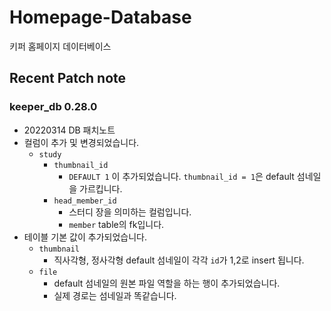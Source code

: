 

# Homepage-Database

키퍼 홈페이지 데이터베이스

## Recent Patch note
### keeper_db 0.28.0
- 20220314 DB 패치노트
- 컬럼이 추가 및 변경되었습니다.
    - `study`
        - `thumbnail_id`
            - `DEFAULT 1` 이 추가되었습니다. `thumbnail_id = 1`은 default 섬네일을 가르킵니다.
        - `head_member_id`
            - 스터디 장을 의미하는 컬럼입니다.
            - `member` table의 fk입니다.
- 테이블 기본 값이 추가되었습니다.
    - `thumbnail`
        - 직사각형, 정사각형 default 섬네일이 각각 `id`가 1,2로 insert 됩니다.
    - `file`
        - default 섬네일의 원본 파일 역할을 하는 행이 추가되었습니다.
        - 실제 경로는 섬네일과 똑같습니다.